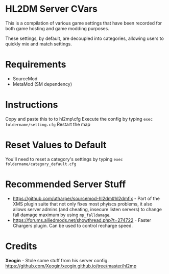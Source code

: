 # HL2DM Server CVars
This is a compilation of various game settings that have been recorded for both game hosting and game modding purposes.

These settings, by default, are decoupled into categories, allowing users to quickly mix and match settings.

# Requirements
* SourceMod
* MetaMod (SM dependency)

# Instructions
Copy and paste this to to hl2mp\cfg
Execute the config by typing `exec foldername/setting.cfg`
Restart the map

# Reset Values to Default
You'll need to reset a category's settings by typing `exec foldername/category_default.cfg`

# Recommended Server Stuff
* https://github.com/utharper/sourcemod-hl2dm#hl2dmfix - Part of the XMS plugin suite that not only fixes most phyiscs problems, it also allows server admins (and cheating, insecure listen servers) to change fall damage maximum by using `mp_falldamage`.
* https://forums.alliedmods.net/showthread.php?t=274722 - Faster Chargers plugin. Can be used to control recharge speed.

# Credits
**Xeogin** - Stole some stuff from his server config. https://github.com/Xeogin/xeogin.github.io/tree/master/hl2mp